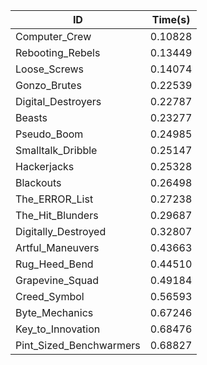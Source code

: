|ID|Time(s)|
|-|-|
|Computer_Crew|0.10828|
|Rebooting_Rebels|0.13449|
|Loose_Screws|0.14074|
|Gonzo_Brutes|0.22539|
|Digital_Destroyers|0.22787|
|Beasts|0.23277|
|Pseudo_Boom|0.24985|
|Smalltalk_Dribble|0.25147|
|Hackerjacks|0.25328|
|Blackouts|0.26498|
|The_ERROR_List|0.27238|
|The_Hit_Blunders|0.29687|
|Digitally_Destroyed|0.32807|
|Artful_Maneuvers|0.43663|
|Rug_Heed_Bend|0.44510|
|Grapevine_Squad|0.49184|
|Creed_Symbol|0.56593|
|Byte_Mechanics|0.67246|
|Key_to_Innovation|0.68476|
|Pint_Sized_Benchwarmers|0.68827|

